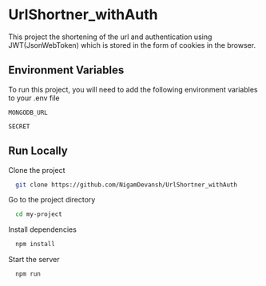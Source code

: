 
# UrlShortner_withAuth

This project the shortening of the url and authentication using JWT(JsonWebToken) which is stored in the form of cookies in the browser.



## Environment Variables

To run this project, you will need to add the following environment variables to your .env file

`MONGODB_URL`

`SECRET`


## Run Locally

Clone the project

```bash
  git clone https://github.com/NigamDevansh/UrlShortner_withAuth
```

Go to the project directory

```bash
  cd my-project
```

Install dependencies

```bash
  npm install
```

Start the server

```bash
  npm run
```

